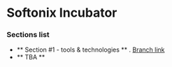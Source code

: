 # Softonix Incubator

### Sections list

- ** Section #1 - tools & technologies ** . [Branch link](https://github.com/Softonix/softonix-incubator/tree/section-1-tooling)
- ** TBA **

